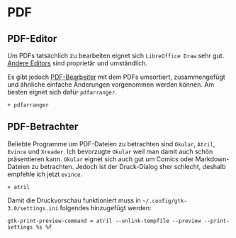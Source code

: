 # PDF


## PDF-Editor

Um PDFs tatsächlich zu bearbeiten eignet sich `LibreOffice Draw` sehr gut. [Andere Editors](https://wiki.archlinux.org/index.php/PDF,_PS_and_DjVu#Advanced_editors) sind proprietär und umständlich. 

Es gibt jedoch [PDF-Bearbeiter](https://wiki.archlinux.org/index.php/PDF,_PS_and_DjVu#Basic_editors) mit dem PDFs umsortiert, zusammengefügt und ähnliche einfache Änderungen vorgenommen werden können. Am besten eignet sich dafür `pdfarranger`.

    + pdfarranger 


## PDF-Betrachter

Beliebte Programme um PDF-Dateien zu betrachten sind `Okular`, `Atril`, `Evince` und `Xreader`. Ich bevorzugte `Okular` weil man damit auch schön präsentieren kann. `Okular` eignet sich auch gut um Comics oder Markdown-Dateien zu betrachten. Jedoch ist der Druck-Dialog sher schlecht, deshalb empfehle ich jetzt `evince`.

    + atril

Damit die Druckvorschau funktioniert muss in `~/.config/gtk-3.0/settings.ini` folgendes hinzugefügt werden:

    gtk-print-preview-command = atril --unlink-tempfile --preview --print-settings %s %f


<!-- 
Optional für okular, falls okular installiert wird:

    - kdegraphics-mobipocket
    - calligra

* `kdegraphics-mobipocket` mobi support
* `calligra` ODT und ODP support, calligra ist eine Alternative für LibreOffice
-->
